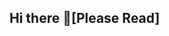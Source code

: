 ## Hi there 👋[Please Read]
<!--
**ZionSokoya/ZionSokoya** is a ✨ _special_ ✨ repository because its `README.md` (this file) appears on my GitHub profile.
My name is Zion (she) Obviously 😂
I recently began my journey in Front-end Development after graduating from Covenant University with a degree in Mechanical Engineering 😭.
Diving into this world has made me more grateful for the work that goes into creating a website and even app development.
Learning about the things that actually make things work has been exciting 😂 😂. I love it!
⚡ Fun Fact about Me :I was born to be a billionaire😂,travelling the world,trying out new restaurants and taking pictures with friends but forced to be where I am rn.
But I'm getting there 😂.Another fun fact...Let me see I wanted to be a pilot sometime in my life (a few years ago 😂),a doctor in my primary school and an engineer then a model 😂.
Honestly I have always been fascinated with computers since I was a kid. I would go through all the settings on my dad's phones and laptop just to see how things worked 😂.
Now the last fun fact is my love for sitcoms....I believe Modern Family is the best sitcom ever (sorry to HIMYM and Friends fans 😂), real close is Brookly nine-nine and I love to just have them play in the background while I work it helps me relax 😅.
Anywayssss,
This file contains links to live site URLs for various projects I have practiced with,Please copy the links and paste them in your browser to view my work.
🔭I'm currently working on some Front-end mentor projects, and I will be updating the live site URL as I progress 
These are projects I worked on with the coding school(Alusoft Technologies) I attended:
-Nairaland Website [https://zionsokoya.github.io/Nairaland-Website/]
-O2TV Series Project[]
-Valencia College Website [A secondary school website]- (https://zionsokoya.github.io/Valencia-College-Website/)
-Pathfinder College [https://zionsokoya.github.io/Pathfinder-Assignment/]
These are the ones from the Front-end Mentor Projects:
-Social Media Links (https://zionsokoya.github.io/Social-Links-Profile-FEM/) 
-Simple Omelette Recipe (https://zionsokoya.github.io/Front-End-Mentor-Projects/)
-Results Summary Components ()

👯 I'm looking to collaborate with fellow front-end developers to help me grow!
📫 You can reach me via my gmail [zion.sokoya@gmail.com] and LinkedIn [https://www.linkedin.com/in/zionsokoya/]

-->
